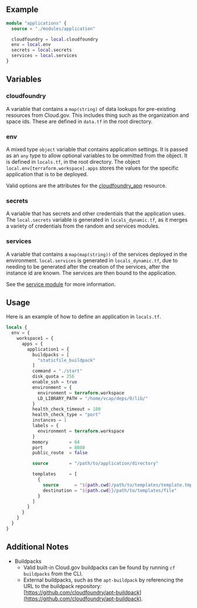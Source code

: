 ## Example

```terraform
module "applications" {
  source = "./modules/application"

  cloudfoundry = local.cloudfoundry
  env = local.env
  secrets = local.secrets
  services = local.services
}
```

## Variables

### cloudfoundry

A variable that contains a `map(string)` of data lookups for pre-existing resources from Cloud.gov. This includes thing such as the organization and space ids. These are defined in `data.tf` in the root directory.

### env

A mixed type `object` variable that contains application settings. It is passed as an `any` type to allow optional variables to be ommitted from the object. It is defined in `locals.tf`, in the root directory. The object `local.env[terraform.workspace].apps` stores the values for the specific application that is to be deployed.

Valid options are the attributes for the [cloudfoundry_app](https://registry.terraform.io/providers/cloudfoundry-community/cloudfoundry/latest/docs/resources/app) resource.

### secrets

A variable that has secrets and other credentials that the application uses. The `local.secrets` variable is generated in `locals_dynamic.tf`, as it merges a variety of credentials from the random and services modules.

### services

A variable that contains a `map(map(string))` of the services deployed in the environment. `local.services` is generated in `locals_dynamic.tf`, due to needing to be generated after the creation of the services, after the instance id are known. The services are then bound to the application.

See the [service module](../service/readme.MD) for more information.

## Usage

Here is an example of how to define an application in `locals.tf`.

```terraform
locals {
  env = {
    workspace1 = {
      apps = {
        application1 = {
          buildpacks = [
            "staticfile_buildpack"
          ]
          command = "./start"
          disk_quota = 256
          enable_ssh = true
          environment = {
            environment = terraform.workspace
            LD_LIBRARY_PATH = "/home/vcap/deps/0/lib/"      
          }
          health_check_timeout = 180
          health_check_type = "port"
          instances = 1
          labels = {
            environment = terraform.workspace
          }
          memory        = 64
          port          = 8080
          public_route  = false

          source        = "/path/to/application/directory"

          templates     = [
            {
              source      = "${path.cwd}/path/to/templates/template.tmpl"
              destination = "${path.cwd}}/path/to/templates/file"
            }
          ]
        }
      }
    }
  }
}
```

## Additional Notes

- Buildpacks
    - Valid built-in Cloud.gov buildpacks can be found by running `cf buildpacks` from the CLI.
    - External buildpacks, such as the `apt-buildpack` by referencing the URL to the buildpack repository: [https://github.com/cloudfoundry/apt-buildpack](https://github.com/cloudfoundry/apt-buildpack).